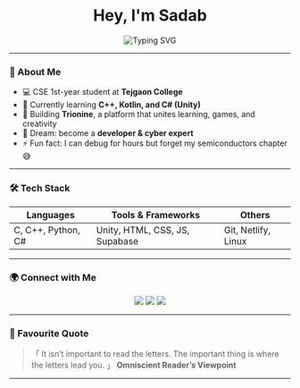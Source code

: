 <h1 align="center">Hey, I'm Sadab</h1>

<p align="center">
  <img src="https://readme-typing-svg.demolab.com?font=Fira+Code&pause=1000&color=36BCF7&center=true&vCenter=true&width=500&lines=Developer+in+Progress...;Game+%26+App+Dev+Enthusiast;Building+Trionine+%F0%9F%92%BB" alt="Typing SVG" />
</p>

---

### 🧠 About Me
- 💻 CSE 1st-year student at **Tejgaon College**  
- 🌱 Currently learning **C++, Kotlin, and C# (Unity)**  
- 🧩 Building **Trionine**, a platform that unites learning, games, and creativity  
- 💭 Dream: become a **developer & cyber expert**  
- ⚡ Fun fact: I can debug for hours but forget my semiconductors chapter 😅  

---

### 🛠️ Tech Stack
| Languages | Tools & Frameworks | Others |
|------------|--------------------|---------|
| C, C++, Python, C# | Unity, HTML, CSS, JS, Supabase | Git, Netlify, Linux |

---

### 🌍 Connect with Me
<p align="center">
  <a href="https://github.com/sadabx" target="_blank"><img src="https://img.shields.io/badge/GitHub-181717?style=for-the-badge&logo=github&logoColor=white"></a>
  <a href="mailto:sadabsiperkhan@gmail.com"><img src="https://img.shields.io/badge/Email-D14836?style=for-the-badge&logo=gmail&logoColor=white"></a>
  <a href="https://linkedin.com/in/sadabsiperkhan"><img src="https://img.shields.io/badge/LinkedIn-0A66C2?style=for-the-badge&logo=linkedin&logoColor=white"></a>
</p>

---

### 📖 Favourite Quote
> 「 It isn’t important to read the letters. The important thing is where the letters lead you. 」 
> **Omniscient Reader’s Viewpoint**

---

